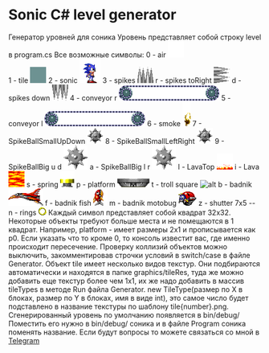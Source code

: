 # Sonic C# level generator
Генератор уровней для соника
Уровень представляет собой строку level в program.cs
Все возможные символы:
    0 - air
    ![alt](https://github.com/Plugway/Sonic-C-game/blob/master/sonic-c-sharp/graphics/tileRes/tile0.png "Air")  
    1 - tile
    ![alt](https://github.com/Plugway/Sonic-C-game/blob/master/sonic-c-sharp/graphics/tileRes/tile2.png "Tile")
    2 - sonic
    ![alt](https://github.com/Plugway/Sonic-C-game/blob/master/sonic-c-sharp/graphics/sonicStanding.png "Sonic")
    3 - spikes
    ![alt](https://github.com/Plugway/Sonic-C-game/blob/master/sonic-c-sharp/graphics/spikesUp.png "Spikes")
    r - spikes toRight
    ![alt](https://github.com/Plugway/Sonic-C-game/blob/master/sonic-c-sharp/graphics/spikesRight.png "Spikes")
    d - spikes down
    ![alt](https://github.com/Plugway/Sonic-C-game/blob/master/sonic-c-sharp/graphics/spikesDown.png "Spikes")
    4 - conveyor r
    ![alt](https://github.com/Plugway/Sonic-C-game/blob/master/sonic-c-sharp/graphics/conveyorBelt1.png "Conveyor")
    5 - conveyor l
    ![alt](https://github.com/Plugway/Sonic-C-game/blob/master/sonic-c-sharp/graphics/conveyorBelt1.png "Conveyor")
    6 - smoke
    ![alt](https://github.com/Plugway/Sonic-C-game/blob/master/sonic-c-sharp/graphics/bgSmoke4.png "Smoke")
    7 - SpikeBallSmallUpDown
    ![alt](https://github.com/Plugway/Sonic-C-game/blob/master/sonic-c-sharp/graphics/spikeBallSmall.png "Spike ball")
    8 - SpikeBallSmallLeftRight
    ![alt](https://github.com/Plugway/Sonic-C-game/blob/master/sonic-c-sharp/graphics/spikeBallSmall.png "Spike ball")
    9 - SpikeBallBig u d
    ![alt](https://github.com/Plugway/Sonic-C-game/blob/master/sonic-c-sharp/graphics/spikeBallBig.png "Spike ball")
    a - SpikeBallBig l r
    ![alt](https://github.com/Plugway/Sonic-C-game/blob/master/sonic-c-sharp/graphics/spikeBallBig.png "Spike ball")
    l - LavaTop
    ![alt](https://github.com/Plugway/Sonic-C-game/blob/master/sonic-c-sharp/graphics/lavaTop2.png "Lava")
    i - Lava
    ![alt](https://github.com/Plugway/Sonic-C-game/blob/master/sonic-c-sharp/graphics/lava2.png "Lava")
    s - spring
    ![alt](https://github.com/Plugway/Sonic-C-game/blob/master/sonic-c-sharp/graphics/yellowSpring1.png "Spring")
    p - platform
    ![alt](https://github.com/Plugway/Sonic-C-game/blob/master/sonic-c-sharp/graphics/platform.png "Platform")
    t - troll square
    ![alt](https://ugc-gaming.net/styles/default/xenforo/custom.smiles/nicesoftlock.png "Kek")
    b - badnik
    ![alt](https://github.com/Plugway/Sonic-C-game/blob/master/sonic-c-sharp/graphics/badnikSimple.png "Badnik")
    f - badnik fish
    ![alt](https://github.com/Plugway/Sonic-C-game/blob/master/sonic-c-sharp/graphics/badnikFish1.png "Badnik fish")
    m - badnik motobug
    ![alt](https://github.com/Plugway/Sonic-C-game/blob/master/sonic-c-sharp/graphics/badnikMotobug2.png "Badnik motobug")
    z - shutter 7x5 --
    n - rings
    ![alt](https://github.com/Plugway/Sonic-C-game/blob/master/sonic-c-sharp/graphics/ringRotating1.png "Ring")
Каждый символ представляет собой квадрат 32х32.
Некоторые объекты требуют больше места и не помещаются в 1 квадрат. Например, platform - имеет размеры 2х1 и прописывается как p0. Если указать что то кроме 0, то консоль известит вас, где именно происходит пересечение.
Проверку коллизий объектов можно выключить, закомментировав строчки условий в switch/case в файле Generator.
Объект tile имеет несколько видов текстур. Они подбираются автоматически и находятся в папке graphics/tileRes, туда же можно добавить еще текстур более чем 1х1, их же надо добавить в массив tileTypes в методе Run файла Generator. new TileType(размер по Х в блоках, размер по Y в блоках, имя в виде int), это самое число будет подставлено в название текстуры по шаблону tile{number}.png.
Сгенерированный уровень по умолчанию появляется в bin/debug/
Поместить его нужно в bin/debug/ соника и в файле Program соника поменять название.
Если будут вопросы то можете связаться со мной в [Telegram](https://t.me/Plugway "Plugway")
